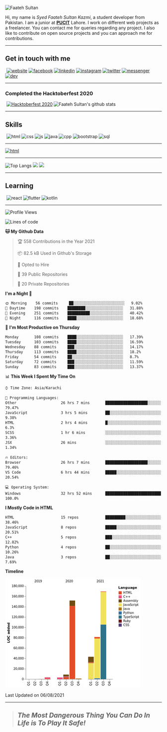 ![Faateh Sultan](https://github.com/faatehsultan/faatehsultan/blob/master/assets/header.png)

Hi, my name is *Syed Faateh Sultan Kazmi*, a student developer from Pakistan. I am a junior at [**PUCIT**](http://pucit.edu.pk) Lahore. I work on different web projects as a freelancer. You can contact me for queries regarding any project. I also like to contribute on open source projects and you can approach me for contributions. 

----

## Get in touch with me

​	 	       	 [![website](https://github.com/faatehsultan/faatehsultan/blob/master/assets/www.png)](http://faatehsultan.github.io)       [![facebook](https://github.com/faatehsultan/faatehsultan/blob/master/assets/facebook.png)](http://facebook.com/faatehsultan.kazmi)       [![linkedin](https://github.com/faatehsultan/faatehsultan/blob/master/assets/linkedin.png)](https://www.linkedin.com/in/faatehsultankazmi)       [![instagram](https://github.com/faatehsultan/faatehsultan/blob/master/assets/instagram.png)](https://instagram.com/faateh.sultan)       [![twitter](https://github.com/faatehsultan/faatehsultan/blob/master/assets/twitter.png)](https://twitter.com/faatehsultan)       [![messenger](https://github.com/faatehsultan/faatehsultan/blob/master/assets/messenger.png)](https://m.me/faatehsultankazmi)       [![dev](https://github.com/faatehsultan/faatehsultan/blob/master/assets/dev.png)](https://dev.to/faatehsultan) 

----

### Completed the Hacktoberfest 2020 

​        [![Hacktoberfest 2020](https://res.cloudinary.com/practicaldev/image/fetch/s--ajGtUgSU--/c_limit,f_auto,fl_progressive,q_80,w_180/https://dev-to-uploads.s3.amazonaws.com/uploads/badge/badge_image/80/hacktoberfest2020-badge_2.png)](https://dev.to/faatehsultan)                              ![Faateh Sultan's github stats](https://github-readme-stats.vercel.app/api?username=faatehsultan&count_private=true&show_icons=true&theme=synthwave&hide_border=true&include_all_commits=true)

----

## Skills

​	 ![html](https://github.com/faatehsultan/faatehsultan/blob/master/assets/html.png)       ![css](https://github.com/faatehsultan/faatehsultan/blob/master/assets/css.png)        ![js](https://github.com/faatehsultan/faatehsultan/blob/master/assets/js.png)       ![java](https://github.com/faatehsultan/faatehsultan/blob/master/assets/java.png)        ![cpp](https://github.com/faatehsultan/faatehsultan/blob/master/assets/cpp.png)         ![bootstrap](https://github.com/faatehsultan/faatehsultan/blob/master/assets/bootstrap.png)        ![sql](https://github.com/faatehsultan/faatehsultan/blob/master/assets/sql.png)

---

[![html](https://github.com/faatehsultan/faatehsultan/blob/master/assets/find-resume.png)](https://drive.google.com/file/d/1krx2GbUUHwOY3zBUvTZnnAlAnk9YFqlL/view?usp=sharing)

---

![Top Langs](https://github-readme-stats.vercel.app/api/top-langs/?username=faatehsultan&layout=compact&langs_count=10) <img src="https://media.giphy.com/media/mz1kJeDVueKC4/giphy.gif" width="160px"> <img src="https://media.giphy.com/media/VTtANKl0beDFQRLDTh/giphy.gif" width="160px">

---

## Learning

​      ![react](https://github.com/faatehsultan/faatehsultan/blob/master/assets/react.png)        ![flutter](https://github.com/faatehsultan/faatehsultan/blob/master/assets/flutter.png)         ![kotlin](https://github.com/faatehsultan/faatehsultan/blob/master/assets/kotlin.png)                              

---

<!--START_SECTION:waka-->
![Profile Views](http://img.shields.io/badge/Profile%20Views-18-blue)

![Lines of code](https://img.shields.io/badge/From%20Hello%20World%20I%27ve%20Written-462478%20lines%20of%20code-blue)

**🐱 My Github Data** 

> 🏆 558 Contributions in the Year 2021
 > 
> 📦 82.5 kB Used in Github's Storage 
 > 
> 💼 Opted to Hire
 > 
> 📜 39 Public Repositories 
 > 
> 🔑 20 Private Repositories  
 > 
**I'm a Night 🦉** 

```text
🌞 Morning    56 commits     ██░░░░░░░░░░░░░░░░░░░░░░░   9.02% 
🌆 Daytime    198 commits    ████████░░░░░░░░░░░░░░░░░   31.88% 
🌃 Evening    251 commits    ██████████░░░░░░░░░░░░░░░   40.42% 
🌙 Night      116 commits    ████░░░░░░░░░░░░░░░░░░░░░   18.68%

```
📅 **I'm Most Productive on Thursday** 

```text
Monday       108 commits    ████░░░░░░░░░░░░░░░░░░░░░   17.39% 
Tuesday      103 commits    ████░░░░░░░░░░░░░░░░░░░░░   16.59% 
Wednesday    88 commits     ███░░░░░░░░░░░░░░░░░░░░░░   14.17% 
Thursday     113 commits    ████░░░░░░░░░░░░░░░░░░░░░   18.2% 
Friday       54 commits     ██░░░░░░░░░░░░░░░░░░░░░░░   8.7% 
Saturday     72 commits     ███░░░░░░░░░░░░░░░░░░░░░░   11.59% 
Sunday       83 commits     ███░░░░░░░░░░░░░░░░░░░░░░   13.37%

```


📊 **This Week I Spent My Time On** 

```text
⌚︎ Time Zone: Asia/Karachi

💬 Programming Languages: 
Other                    26 hrs 7 mins       ███████████████████░░░░░░   79.47% 
JavaScript               3 hrs 5 mins        ██░░░░░░░░░░░░░░░░░░░░░░░   9.38% 
HTML                     2 hrs 4 mins        █░░░░░░░░░░░░░░░░░░░░░░░░   6.3% 
SCSS                     1 hr 6 mins         ░░░░░░░░░░░░░░░░░░░░░░░░░   3.36% 
JSX                      26 mins             ░░░░░░░░░░░░░░░░░░░░░░░░░   1.34%

🔥 Editors: 
Browser                  26 hrs 7 mins       ███████████████████░░░░░░   79.46% 
VS Code                  6 hrs 44 mins       █████░░░░░░░░░░░░░░░░░░░░   20.54%

💻 Operating System: 
Windows                  32 hrs 52 mins      █████████████████████████   100.0%

```

**I Mostly Code in HTML** 

```text
HTML                     15 repos            █████████░░░░░░░░░░░░░░░░   38.46% 
JavaScript               8 repos             █████░░░░░░░░░░░░░░░░░░░░   20.51% 
C++                      5 repos             ███░░░░░░░░░░░░░░░░░░░░░░   12.82% 
Python                   4 repos             ██░░░░░░░░░░░░░░░░░░░░░░░   10.26% 
Java                     3 repos             ██░░░░░░░░░░░░░░░░░░░░░░░   7.69%

```


**Timeline**

![Chart not found](https://raw.githubusercontent.com/faatehsultan/faatehsultan/master/charts/bar_graph.png) 


 Last Updated on 06/08/2021
<!--END_SECTION:waka-->

---

> ##                             ***The Most Dangerous Thing You Can Do In Life is To Play It Safe!***
